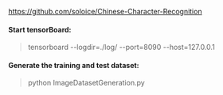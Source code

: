 

https://github.com/soloice/Chinese-Character-Recognition

#### Start tensorBoard:

>tensorboard --logdir=./log/ --port=8090 --host=127.0.0.1


#### Generate the training and test dataset:

> python ImageDatasetGeneration.py